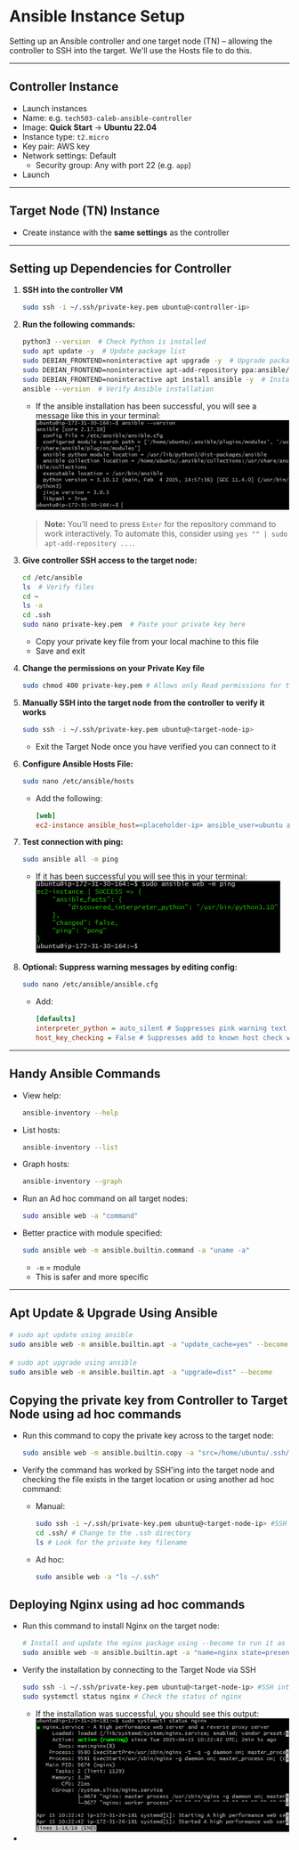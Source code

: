 
# Ansible Instance Setup

Setting up an Ansible controller and one target node (TN) – allowing the controller to SSH into the target. We'll use the Hosts file to do this.

---

## Controller Instance

- Launch instances
- Name: e.g. `tech503-caleb-ansible-controller`
- Image: **Quick Start** → **Ubuntu 22.04**
- Instance type: `t2.micro`
- Key pair: AWS key
- Network settings: Default  
  - Security group: Any with port 22 (e.g. `app`)
- Launch

---

## Target Node (TN) Instance

- Create instance with the **same settings** as the controller

---

## Setting up Dependencies for Controller

1. **SSH into the controller VM**

    ```bash
    sudo ssh -i ~/.ssh/private-key.pem ubuntu@<controller-ip>
    ```

2. **Run the following commands:**

   ```bash
   python3 --version  # Check Python is installed
   sudo apt update -y  # Update package list
   sudo DEBIAN_FRONTEND=noninteractive apt upgrade -y  # Upgrade packages
   sudo DEBIAN_FRONTEND=noninteractive apt-add-repository ppa:ansible/ansible  # Add Ansible PPA
   sudo DEBIAN_FRONTEND=noninteractive apt install ansible -y  # Install Ansible
   ansible --version  # Verify Ansible installation
   ```

    - If the ansible installation has been successful, you will see a message like this in your terminal:  
   ![Ansible Version](./images/ansible-version.png)

   > **Note:** You’ll need to press `Enter` for the repository command to work interactively. To automate this, consider using `yes "" | sudo apt-add-repository ...`.

3. **Give controller SSH access to the target node:**

   ```bash
   cd /etc/ansible
   ls  # Verify files
   cd ~
   ls -a
   cd .ssh
   sudo nano private-key.pem  # Paste your private key here
   ```

   - Copy your private key file from your local machine to this file
   - Save and exit

4. **Change the permissions on your Private Key file**

    ```bash
    sudo chmod 400 private-key.pem # Allows only Read permissions for the owner
    ```
   
5. **Manually SSH into the target node from the controller to verify it works**

   ```bash
   sudo ssh -i ~/.ssh/private-key.pem ubuntu@<target-node-ip>
   ```

   - Exit the Target Node once you have verified you can connect to it

6. **Configure Ansible Hosts File:**

   ```bash
   sudo nano /etc/ansible/hosts
   ```

   - Add the following:

     ```ini
     [web]
     ec2-instance ansible_host=<placeholder-ip> ansible_user=ubuntu ansible_ssh_private_key_file=/home/ubuntu/.ssh/<placeholder-key-name>
     ```

7. **Test connection with ping:**

   ```bash
   sudo ansible all -m ping
   ```

   - If it has been successful you will see this in your terminal:  
      ![Ansible Success Ping](./images/ansible-ping-success.png)

8. **Optional: Suppress warning messages by editing config:**

   ```bash
   sudo nano /etc/ansible/ansible.cfg
   ```

   - Add:

     ```ini
     [defaults]
     interpreter_python = auto_silent # Suppresses pink warning text for python interpreter
     host_key_checking = False # Suppresses add to known host check when running ad hoc commands
     ```

---

## Handy Ansible Commands

- View help:
  ```bash
  ansible-inventory --help
  ```

- List hosts:
  ```bash
  ansible-inventory --list
  ```

- Graph hosts:
  ```bash
  ansible-inventory --graph
  ```

- Run an Ad hoc command on all target nodes:
  ```bash
  sudo ansible web -a "command"
  ```

- Better practice with module specified:
  ```bash
  sudo ansible web -m ansible.builtin.command -a "uname -a"
  ```

  - `-m` = module
  - This is safer and more specific

---

## Apt Update & Upgrade Using Ansible

```bash
# sudo apt update using ansible
sudo ansible web -m ansible.builtin.apt -a "update_cache=yes" --become

# sudo apt upgrade using ansible
sudo ansible web -m ansible.builtin.apt -a "upgrade=dist" --become
```

## Copying the private key from Controller to Target Node using ad hoc commands

- Run this command to copy the private key across to the target node:

    ```bash
    sudo ansible web -m ansible.builtin.copy -a "src=/home/ubuntu/.ssh/private-key.pem dest=/home/ubuntu/.ssh/private-key.pem"
    ```

- Verify the command has worked by SSH'ing into the target node and checking the file exists in the target location or using another ad hoc command:

  - Manual:
    ```bash
    sudo ssh -i ~/.ssh/private-key.pem ubuntu@<target-node-ip> #SSH into the target node
    cd .ssh/ # Change to the .ssh directory
    ls # Look for the private key filename
    ```
  
  - Ad hoc:
    ```bash
    sudo ansible web -a "ls ~/.ssh"
    ```

## Deploying Nginx using ad hoc commands

- Run this command to install Nginx on the target node:

    ```bash
    # Install and update the nginx package using --become to run it as the superuser on the target node
    sudo ansible web -m ansible.builtin.apt -a "name=nginx state=present update_cache=yes" --become
    ```

- Verify the installation by connecting to the Target Node via SSH

    ```bash
    sudo ssh -i ~/.ssh/private-key.pem ubuntu@<target-node-ip> #SSH into the target node
    sudo systemctl status nginx # Check the status of nginx
    ```

  - If the installation was successful, you should see this output:  
    ![Nginx Installation](./images/ansible-nginx-installation.png)

- 
